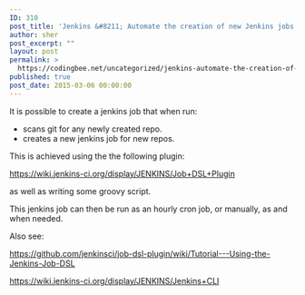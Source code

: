 ```yaml
---
ID: 310
post_title: 'Jenkins &#8211; Automate the creation of new Jenkins jobs'
author: sher
post_excerpt: ""
layout: post
permalink: >
  https://codingbee.net/uncategorized/jenkins-automate-the-creation-of-new-jenkins-jobs
published: true
post_date: 2015-03-06 00:00:00
---
```

It is possible to create a jenkins job that when run:

- scans git for any newly created repo. 
- creates a new jenkins job for new repos. 


This is achieved using the the following plugin:

https://wiki.jenkins-ci.org/display/JENKINS/Job+DSL+Plugin

as well as writing some groovy script. 

This jenkins job can then be run as an hourly cron job, or manually, as and when needed. 

Also see:


https://github.com/jenkinsci/job-dsl-plugin/wiki/Tutorial---Using-the-Jenkins-Job-DSL

https://wiki.jenkins-ci.org/display/JENKINS/Jenkins+CLI